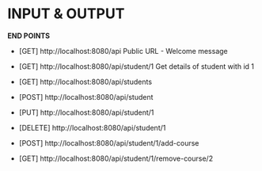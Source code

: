 INPUT & OUTPUT
==============

**END POINTS**

- [GET] http://localhost:8080/api
    Public URL - Welcome message
    
- [GET] http://localhost:8080/api/student/1
    Get details of student with id 1

- [GET] http://localhost:8080/api/students
- [POST] http://localhost:8080/api/student
- [PUT] http://localhost:8080/api/student/1
- [DELETE] http://localhost:8080/api/student/1
- [POST] http://localhost:8080/api/student/1/add-course
- [GET] http://localhost:8080/api/student/1/remove-course/2

